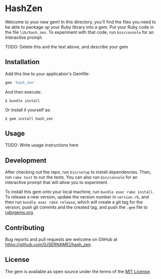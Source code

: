 # HashZen

Welcome to your new gem! In this directory, you'll find the files you need to be able to package up your Ruby library into a gem. Put your Ruby code in the file `lib/hash_zen`. To experiment with that code, run `bin/console` for an interactive prompt.

TODO: Delete this and the text above, and describe your gem

## Installation

Add this line to your application's Gemfile:

```ruby
gem 'hash_zen'
```

And then execute:

    $ bundle install

Or install it yourself as:

    $ gem install hash_zen

## Usage

TODO: Write usage instructions here

## Development

After checking out the repo, run `bin/setup` to install dependencies. Then, run `rake test` to run the tests. You can also run `bin/console` for an interactive prompt that will allow you to experiment.

To install this gem onto your local machine, run `bundle exec rake install`. To release a new version, update the version number in `version.rb`, and then run `bundle exec rake release`, which will create a git tag for the version, push git commits and the created tag, and push the `.gem` file to [rubygems.org](https://rubygems.org).

## Contributing

Bug reports and pull requests are welcome on GitHub at https://github.com/[USERNAME]/hash_zen.

## License

The gem is available as open source under the terms of the [MIT License](https://opensource.org/licenses/MIT).
